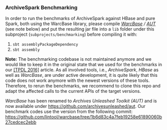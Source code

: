 ### ArchiveSpark Benchmarking

In order to run the benchmarks of ArchiveSpark against HBase and pure Spark, both using the WarcBase library, please compile *[WarcBase](https://github.com/lintool/warcbase) / [AUT](https://github.com/archivesunleashed/aut)* (see note below) and put the resulting jar file into a `lib` folder under this subproject (`subprojects/benchmarking`) before compiling it with:

1. `sbt assemblyPackageDependency`
2. `sbt assembly`

**Note:** The benchmarking codebase is not maintained anymore and we would like to keep it in the original state that we used for the benchmarks in our [[TPDL 2016]](https://github.com/helgeho/ArchiveSpark#cite) article. As all involved tools, i.e., *ArchiveSpark*, *HBase* as well as *WarcBase*, are under active development, it is quite likely that this code does not work anymore with the newest versions of these tools. Therefore, to rerun the benchmarks, we recommend to clone this repo and adapt the affected calls to the current APIs of the target versions.

*WarcBase* has been renamed to *Archives Unleashed Toolkit (AUT)* and is now available under https://github.com/archivesunleashed/aut.
Our benchmark codes use the version from the following commit: https://github.com/lintool/warcbase/tree/1b6d83c4a7feb19258e61890060b27cedcec2ebb